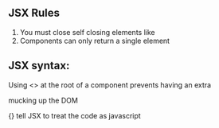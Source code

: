 ## JSX Rules

1. You must close self closing elements like <br/>
2. Components can only return a single element 

## JSX syntax:

Using <> at the root of a component prevents having an extra <div></div> mucking up the DOM

{} tell JSX to treat the code as javascript